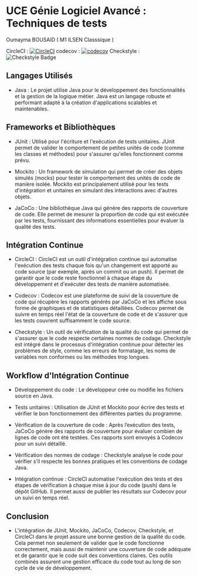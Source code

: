 # UCE Génie Logiciel Avancé : Techniques de tests

Oumayma BOUSAID ( M1 ILSEN Classsique )

CircleCI : [![CircleCI](https://dl.circleci.com/status-badge/img/gh/Oumayma-Bousaid/ceri-m1-techniques-de-test/tree/master.svg?style=svg)](https://dl.circleci.com/status-badge/redirect/gh/Oumayma-Bousaid/ceri-m1-techniques-de-test/tree/master)
codecov : [![codecov](https://codecov.io/github/Oumayma-Bousaid/ceri-m1-techniques-de-test/graph/badge.svg?token=4IGQXO1YWH)](https://codecov.io/github/Oumayma-Bousaid/ceri-m1-techniques-de-test)
Checkstyle : ![Checkstyle Badge](https://github.com/Oumayma-Bousaid/ceri-m1-techniques-de-test/tree/master/checkstyle-results.svg)


## Langages Utilisés

- Java : Le projet utilise Java pour le développement des fonctionnalités et la gestion de la logique métier. Java est un langage robuste et performant adapté à la création d'applications scalables et maintenables.

## Frameworks et Bibliothèques

- JUnit : Utilisé pour l'écriture et l'exécution de tests unitaires. JUnit permet de valider le comportement de petites unités de code (comme les classes et méthodes) pour s'assurer qu'elles fonctionnent comme prévu.

- Mockito : Un framework de simulation qui permet de créer des objets simulés (mocks) pour tester le comportement des unités de code de manière isolée. Mockito est principalement utilisé pour les tests d'intégration et unitaires en simulant des interactions avec d'autres objets.

- JaCoCo : Une bibliothèque Java qui génère des rapports de couverture de code. Elle permet de mesurer la proportion de code qui est exécutée par les tests, fournissant des informations essentielles pour évaluer la qualité des tests.

## Intégration Continue

- CircleCI : CircleCI est un outil d'intégration continue qui automatise l'exécution des tests chaque fois qu'un changement est apporté au code source (par exemple, après un commit ou un push). Il permet de garantir que le code reste fonctionnel à chaque étape du développement et d'exécuter des tests de manière automatisée.

- Codecov : Codecov est une plateforme de suivi de la couverture de code qui récupère les rapports générés par JaCoCo et les affiche sous forme de graphiques et de statistiques détaillées. Codecov permet de suivre en temps réel l'état de la couverture de code et de s'assurer que les tests couvrent suffisamment le code source.

- Checkstyle : Un outil de vérification de la qualité du code qui permet de s'assurer que le code respecte certaines normes de codage. Checkstyle est intégré dans le processus d'intégration continue pour détecter les problèmes de style, comme les erreurs de formatage, les noms de variables non conformes ou les méthodes trop longues.

## Workflow d'Intégration Continue

- Développement du code : Le développeur crée ou modifie les fichiers source en Java.

- Tests unitaires : Utilisation de JUnit et Mockito pour écrire des tests et vérifier le bon fonctionnement des différentes parties du programme.

- Vérification de la couverture de code : Après l’exécution des tests, JaCoCo génère des rapports de couverture pour évaluer combien de lignes de code ont été testées. Ces rapports sont envoyés à Codecov pour un suivi détaillé.

- Vérification des normes de codage : Checkstyle analyse le code pour vérifier s’il respecte les bonnes pratiques et les conventions de codage Java.

- Intégration continue : CircleCI automatise l'exécution des tests et des étapes de vérification à chaque mise à jour du code (push) dans le dépôt GitHub. Il permet aussi de publier les résultats sur Codecov pour un suivi en temps réel.

## Conclusion

- L'intégration de JUnit, Mockito, JaCoCo, Codecov, Checkstyle, et CircleCI dans le projet assure une bonne gestion de la qualité du code. Cela permet non seulement de valider que le code fonctionne correctement, mais aussi de maintenir une couverture de code adéquate et de garantir que le code suit des conventions claires. Ces outils combinés assurent une gestion efficace du code tout au long de son cycle de vie de développement.

